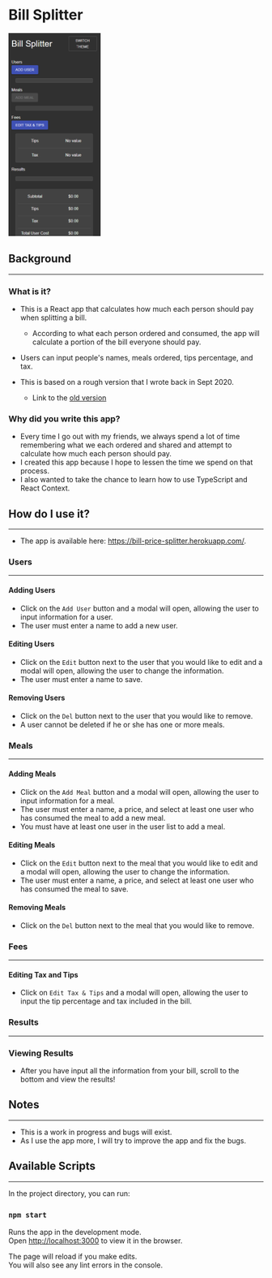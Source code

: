 # Bill Splitter

<img src="./public/app.png" height="400" alt="app screenshot">

## Background

---

### What is it?

- This is a React app that calculates how much each person should pay when splitting a bill.
  - According to what each person ordered and consumed, the app will calculate a portion of the bill everyone should pay.
- Users can input people's names, meals ordered, tips percentage, and tax.

- This is based on a rough version that I wrote back in Sept 2020.
  - Link to the [old version](https://github.com/sofia819/bill-splitter-old)

### Why did you write this app?

- Every time I go out with my friends, we always spend a lot of time remembering what we each ordered and shared and attempt to calculate how much each person should pay.
- I created this app because I hope to lessen the time we spend on that process.
- I also wanted to take the chance to learn how to use TypeScript and React Context.

## How do I use it?

---

- The app is available here: https://bill-price-splitter.herokuapp.com/.

### Users

---

#### Adding Users

- Click on the `Add User` button and a modal will open, allowing the user to input information for a user.
- The user must enter a name to add a new user.

#### Editing Users

- Click on the `Edit` button next to the user that you would like to edit and a modal will open, allowing the user to change the information.
- The user must enter a name to save.

#### Removing Users

- Click on the `Del` button next to the user that you would like to remove.
- A user cannot be deleted if he or she has one or more meals.

### Meals

---

#### Adding Meals

- Click on the `Add Meal` button and a modal will open, allowing the user to input information for a meal.
- The user must enter a name, a price, and select at least one user who has consumed the meal to add a new meal.
- You must have at least one user in the user list to add a meal.

#### Editing Meals

- Click on the `Edit` button next to the meal that you would like to edit and a modal will open, allowing the user to change the information.
- The user must enter a name, a price, and select at least one user who has consumed the meal to save.

#### Removing Meals

- Click on the `Del` button next to the meal that you would like to remove.

### Fees

---

#### Editing Tax and Tips

- Click on `Edit Tax & Tips` and a modal will open, allowing the user to input the tip percentage and tax included in the bill.

### Results

---

### Viewing Results

- After you have input all the information from your bill, scroll to the bottom and view the results!

## Notes

---

- This is a work in progress and bugs will exist.
- As I use the app more, I will try to improve the app and fix the bugs.

## Available Scripts

---

In the project directory, you can run:

### `npm start`

Runs the app in the development mode.\
Open [http://localhost:3000](http://localhost:3000) to view it in the browser.

The page will reload if you make edits.\
You will also see any lint errors in the console.
